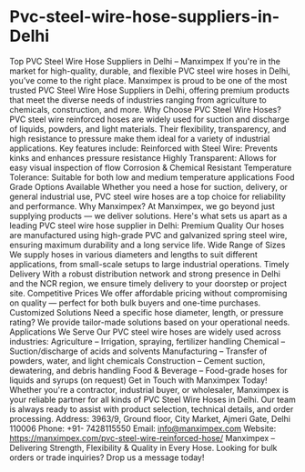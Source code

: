 # Pvc-steel-wire-hose-suppliers-in-Delhi
Top PVC Steel Wire Hose Suppliers in Delhi – Manximpex
If you're in the market for high-quality, durable, and flexible PVC steel wire hoses in Delhi, you’ve come to the right place. Manximpex is proud to be one of the most trusted PVC Steel Wire Hose Suppliers in Delhi, offering premium products that meet the diverse needs of industries ranging from agriculture to chemicals, construction, and more.
Why Choose PVC Steel Wire Hoses?
PVC steel wire reinforced hoses are widely used for suction and discharge of liquids, powders, and light materials. Their flexibility, transparency, and high resistance to pressure make them ideal for a variety of industrial applications. Key features include:
 Reinforced with Steel Wire: Prevents kinks and enhances pressure resistance
 Highly Transparent: Allows for easy visual inspection of flow
Corrosion & Chemical Resistant
Temperature Tolerance: Suitable for both low and medium temperature applications
Food Grade Options Available
Whether you need a hose for suction, delivery, or general industrial use, PVC steel wire hoses are a top choice for reliability and performance.
Why Manximpex?
At Manximpex, we go beyond just supplying products — we deliver solutions. Here's what sets us apart as a leading PVC steel wire hose supplier in Delhi:
Premium Quality
Our hoses are manufactured using high-grade PVC and galvanized spring steel wire, ensuring maximum durability and a long service life.
 Wide Range of Sizes
We supply hoses in various diameters and lengths to suit different applications, from small-scale setups to large industrial operations.
 Timely Delivery
With a robust distribution network and strong presence in Delhi and the NCR region, we ensure timely delivery to your doorstep or project site.
 Competitive Prices
We offer affordable pricing without compromising on quality — perfect for both bulk buyers and one-time purchases.
Customized Solutions
Need a specific hose diameter, length, or pressure rating? We provide tailor-made solutions based on your operational needs.
Applications We Serve
Our PVC steel wire hoses are widely used across industries:
 Agriculture – Irrigation, spraying, fertilizer handling
 Chemical – Suction/discharge of acids and solvents
Manufacturing – Transfer of powders, water, and light chemicals
 Construction – Cement suction, dewatering, and debris handling
Food & Beverage – Food-grade hoses for liquids and syrups (on request)
Get in Touch with Manximpex Today!
Whether you're a contractor, industrial buyer, or wholesaler, Manximpex is your reliable partner for all kinds of PVC Steel Wire Hoses in Delhi. Our team is always ready to assist with product selection, technical details, and order processing.
 Address: 3963/9, Ground floor, City Market, Ajmeri Gate, Delhi 110006
 Phone: +91- 7428115550
 Email: info@manximpex.com 
 Website: https://manximpex.com/pvc-steel-wire-reinforced-hose/ 
Manximpex – Delivering Strength, Flexibility & Quality in Every Hose.
Looking for bulk orders or trade inquiries? Drop us a message today!
